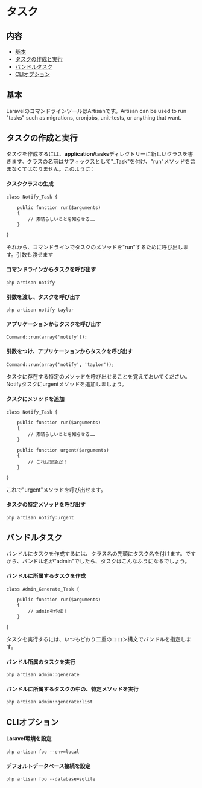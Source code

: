 # タスク

## 内容

- [基本](#the-basics)
- [タスクの作成と実行](#creating-tasks)
- [バンドルタスク](#bundle-tasks)
- [CLIオプション](#cli-options)

<a name="the-basics"></a>
## 基本

LaravelのコマンドラインツールはArtisanです。Artisan can be used to run "tasks" such as migrations, cronjobs, unit-tests, or anything that want.

<a name="creating-tasks"></a>
## タスクの作成と実行

タスクを作成するには、**application/tasks**ディレクトリーに新しいクラスを書きます。クラスの名前はサフィックスとして"_Task"を付け、"run"メソッドを含まなくてはなりません。このように：

#### タスククラスの生成

	class Notify_Task {

		public function run($arguments)
		{
			// 素晴らしいことを知らせる……
		}

	}

それから、コマンドラインでタスクのメソッドを"run"するために呼び出します。引数も渡せます

#### コマンドラインからタスクを呼び出す

	php artisan notify

#### 引数を渡し、タスクを呼び出す

	php artisan notify taylor

#### アプリケーションからタスクを呼び出す

	Command::run(array('notify'));

#### 引数をつけ、アプリケーションからタスクを呼び出す

	Command::run(array('notify', 'taylor'));

タスクに存在する特定のメソッドを呼び出せることを覚えておいてください。Notifyタスクにurgentメソッドを追加しましょう。

#### タスクにメソッドを追加

	class Notify_Task {

		public function run($arguments)
		{
			// 素晴らしいことを知らせる……
		}

		public function urgent($arguments)
		{
			// これは緊急だ！
		}

	}

これで"urgent"メソッドを呼び出せます。

#### タスクの特定メソッドを呼び出す

	php artisan notify:urgent

<a name="bundle-tasks"></a>
## バンドルタスク

バンドルにタスクを作成するには、クラス名の先頭にタスク名を付けます。ですから、バンドル名が"admin"でしたら、タスクはこんなふうになるでしょう。

#### バンドルに所属するタスクを作成

	class Admin_Generate_Task {

		public function run($arguments)
		{
			// adminを作成！
		}

	}

タスクを実行するには、いつもどおり二重のコロン構文でバンドルを指定します。

#### バンドル所属のタスクを実行

	php artisan admin::generate

#### バンドルに所属するタスクの中の、特定メソッドを実行

	php artisan admin::generate:list

<a name="cli-options"></a>
## CLIオプション

#### Laravel環境を設定

	php artisan foo --env=local

#### デフォルトデータベース接続を設定

	php artisan foo --database=sqlite

